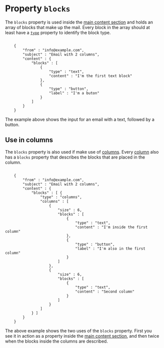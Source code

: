 # Property `blocks`

The `blocks` property is used inside the 
<a href="/support/json/property-content">main content section</a> and holds
an array of blocks that make up the mail. Every block in the array
should at least have a <a href="/support/json/property-type">`type`</a>
property to identify the block type.
<pre><code>
    {
        "from" : "info@example.com",
        "subject" : "Email with 2 columns",
        "content" : {
            "blocks" : [
                {
                    "type" : "text",
                    "content" : "I'm the first text block"
                },
                {
                    "type" : "button",
                    "label" : "I'm a buton"
                }
            ]
        }
    }
</code></pre>
The example above shows the input for an email with a text, followed 
by a button.

## Use in columns

The `blocks` property is also used if make use of 
<a href="/support/json/block-columns">columns</a>. Every 
<a href="/support/json/property-columns">column</a> also has a `blocks`
property that describes the blocks that are placed in the column.
<pre><code>
    {
        "from" : "info@example.com",
        "subject" : "Email with 2 columns",
        "content" : {
            "blocks" : [ {
                "type" : "columns",
                "columns" : [
                    {
                        "size" : 6,
                        "blocks" : [
                            {
                                "type" : "text",
                                "content" : "I'm inside the first column"
                            },
                            {
                                "type" : "button",
                                "label" : "I'm also in the first column"
                            }
                        ]
                    },
                    {
                        "size" : 6,
                        "blocks" : [
                            {
                                "type" : "text",
                                "content" : "Second column"
                            }
                        ]
                    }
                ]
            } ]
        }
    }
</code></pre>
The above example shows the two uses of the `blocks` property. First you
see it in action as a property inside the
<a href="/support/json/property-content">main content section</a>, and
then twice when the blocks inside the columns are described.
